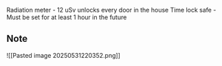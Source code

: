 Radiation meter - 12 uSv unlocks every door in the house
Time lock safe - Must be set for at least 1 hour in the future

Note
---
![[Pasted image 20250531220352.png]]
